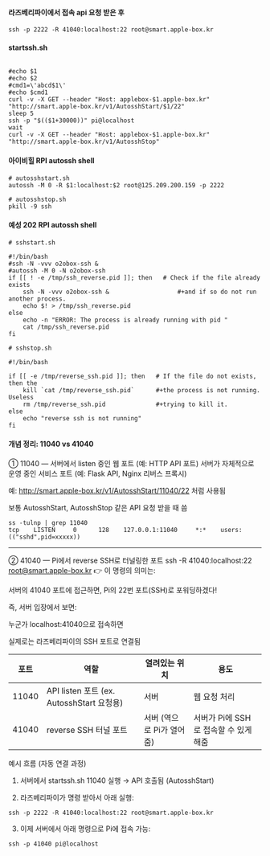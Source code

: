 #### 라즈베리파이에서 접속 api 요청 받은 후
```
ssh -p 2222 -R 41040:localhost:22 root@smart.apple-box.kr
```
#### startssh.sh
```less

#echo $1
#echo $2
#cmd1=\'abcd$1\'
#echo $cmd1
curl -v -X GET --header "Host: applebox-$1.apple-box.kr"  "http://smart.apple-box.kr/v1/AutosshStart/$1/22"
sleep 5
ssh -p "$(($1+30000))" pi@localhost
wait
curl -v -X GET --header "Host: applebox-$1.apple-box.kr"  "http://smart.apple-box.kr/v1/AutosshStop"
```

#### 아이비힐 RPI autossh shell

```less
# autosshstart.sh
autossh -M 0 -R $1:localhost:$2 root@125.209.200.159 -p 2222
```

```less
# autosshstop.sh
pkill -9 ssh
```

#### 예성 202 RPI autossh shell

```less
# sshstart.sh

#!/bin/bash
#ssh -N -vvv o2obox-ssh &
#autossh -M 0 -N o2obox-ssh
if [[ ! -e /tmp/ssh_reverse.pid ]]; then   # Check if the file already exists
    ssh -N -vvv o2obox-ssh &                   #+and if so do not run another process.
    echo $! > /tmp/ssh_reverse.pid
else
    echo -n "ERROR: The process is already running with pid "
    cat /tmp/ssh_reverse.pid
fi
```

```less
# sshstop.sh 

#!/bin/bash

if [[ -e /tmp/reverse_ssh.pid ]]; then   # If the file do not exists, then the
    kill `cat /tmp/reverse_ssh.pid`      #+the process is not running. Useless
    rm /tmp/reverse_ssh.pid              #+trying to kill it.
else
    echo "reverse ssh is not running"
fi
```

#### 개념 정리: 11040 vs 41040

① 11040 — 서버에서 listen 중인 웹 포트 (예: HTTP API 포트)
서버가 자체적으로 운영 중인 서비스 포트 (예: Flask API, Nginx 리버스 프록시)

예: http://smart.apple-box.kr/v1/AutosshStart/11040/22 처럼 사용됨

보통 AutosshStart, AutosshStop 같은 API 요청 받을 때 씀

```less
ss -tulnp | grep 11040
tcp    LISTEN     0      128    127.0.0.1:11040     *:*    users:(("sshd",pid=xxxxx))
```
---

② 41040 — Pi에서 reverse SSH로 터널링한 포트
ssh -R 41040:localhost:22 root@smart.apple-box.kr
👉 이 명령의 의미는:

서버의 41040 포트에 접근하면, Pi의 22번 포트(SSH)로 포워딩하겠다!

즉, 서버 입장에서 보면:

누군가 localhost:41040으로 접속하면

실제로는 라즈베리파이의 SSH 포트로 연결됨




| 포트   | 역할                              | 열려있는 위치     | 용도                                      |
|--------|-----------------------------------|-------------------|-------------------------------------------|
| 11040  | API listen 포트 (ex. AutosshStart 요청용) | 서버              | 웹 요청 처리                              |
| 41040  | reverse SSH 터널 포트             | 서버 (역으로 Pi가 열어줌) | 서버가 Pi에 SSH로 접속할 수 있게 해줌    |




예시 흐름 (자동 연결 과정)

1. 서버에서 startssh.sh 11040 실행 → API 호출됨 (AutosshStart)

2. 라즈베리파이가 명령 받아서 아래 실행:

```less
ssh -p 2222 -R 41040:localhost:22 root@smart.apple-box.kr
```

3. 이제 서버에서 아래 명령으로 Pi에 접속 가능:
```less
ssh -p 41040 pi@localhost
```




